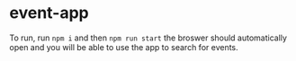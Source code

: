# event-app

To run, run ```npm i``` and then ```npm run start``` the broswer should automatically open and you will be able to use the app to search for events.